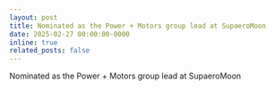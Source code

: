```yaml
---
layout: post
title: Nominated as the Power + Motors group lead at SupaeroMoon
date: 2025-02-27 00:00:00-0000
inline: true
related_posts: false
---
```


Nominated as the Power + Motors group lead at SupaeroMoon